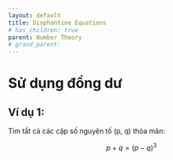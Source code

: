 ```yaml
---
layout: default
title: Diophantine Equations
# has_children: true
parent: Number Theory
# grand_parent: 
---
```


# Sử dụng đồng dư

## Ví dụ 1:
 
Tìm tất cả các cặp số nguyên tố (p, q) thỏa mãn:

$$ p+q=(p-q)^3 $$